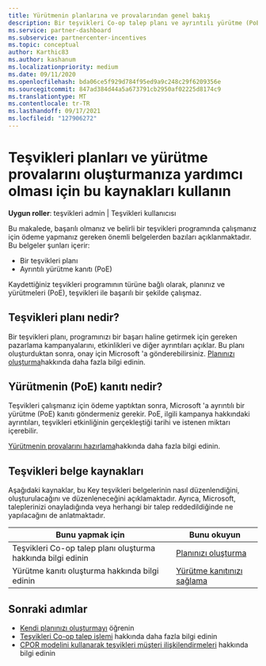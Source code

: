 ```yaml
---
title: Yürütmenin planlarına ve provalarından genel bakış
description: Bir teşvikleri Co-op talep planı ve ayrıntılı yürütme (PoE) kanıtı da dahil olmak üzere teşvikleri için gereken anahtar belgeler hakkında bilgi edinin.
ms.service: partner-dashboard
ms.subservice: partnercenter-incentives
ms.topic: conceptual
author: Karthic83
ms.author: kashanum
ms.localizationpriority: medium
ms.date: 09/11/2020
ms.openlocfilehash: bda06ce5f929d784f95ed9a9c248c29f6209356e
ms.sourcegitcommit: 847ad384d44a5a673791cb2950af02225d8174c9
ms.translationtype: MT
ms.contentlocale: tr-TR
ms.lasthandoff: 09/17/2021
ms.locfileid: "127906272"
---
```

# <a name="use-these-resources-to-help-you-create-incentives-plans-and-proofs-of-execution"></a>Teşvikleri planları ve yürütme provalarını oluşturmanıza yardımcı olması için bu kaynakları kullanın

**Uygun roller**: teşvikleri admin | Teşvikleri kullanıcısı

Bu makalede, başarılı olmanız ve belirli bir teşvikleri programında çalışmanız için ödeme yapmanız gereken önemli belgelerden bazıları açıklanmaktadır. Bu belgeler şunları içerir:

- Bir teşvikleri planı
- Ayrıntılı yürütme kanıtı (PoE)

Kaydettiğiniz teşvikleri programının türüne bağlı olarak, planınız ve yürütmeleri (PoE), teşvikleri ile başarılı bir şekilde çalışmaz.

## <a name="what-is-an-incentives-plan"></a>Teşvikleri planı nedir?

Bir teşvikleri planı, programınızı bir başarı haline getirmek için gereken pazarlama kampanyalarını, etkinlikleri ve diğer ayrıntıları açıklar. Bu planı oluşturduktan sonra, onay için Microsoft 'a gönderebilirsiniz. [Planınızı oluşturma](incentives-create-your-plan.md)hakkında daha fazla bilgi edinin.

## <a name="what-is-a-proof-of-execution-poe"></a>Yürütmenin (PoE) kanıtı nedir?

Teşvikleri çalışmanız için ödeme yaptıktan sonra, Microsoft 'a ayrıntılı bir yürütme (PoE) kanıtı göndermeniz gerekir. PoE, ilgili kampanya hakkındaki ayrıntıları, teşvikleri etkinliğinin gerçekleştiği tarihi ve istenen miktarı içerebilir. 

[Yürütmenin provalarını hazırlama](incentives-prepare-your-proof-of-execution.md)hakkında daha fazla bilgi edinin.

## <a name="incentives-document-resources"></a>Teşvikleri belge kaynakları

Aşağıdaki kaynaklar, bu Key teşvikleri belgelerinin nasıl düzenlendiğini, oluşturulacağını ve düzenleneceğini açıklamaktadır. Ayrıca, Microsoft, taleplerinizi onayladığında veya herhangi bir talep reddedildiğinde ne yapılacağını de anlatmaktadır.

|  **Bunu yapmak için**  |  **Bunu okuyun**  |
|--------------|-----------|
| Teşvikleri Co-op talep planı oluşturma hakkında bilgi edinin | [Planınızı oluşturma](incentives-create-your-plan.md)  |
Yürütme kanıtı oluşturma hakkında bilgi edinin | [Yürütme kanıtınızı sağlama](incentives-prepare-your-proof-of-execution.md)  |

## <a name="next-steps"></a>Sonraki adımlar

- [Kendi planınızı oluşturmayı](incentives-create-your-plan.md) öğrenin
- [Teşvikleri Co-op talep işlemi](claims-overview.md) hakkında daha fazla bilgi edinin
- [CPOR modelini kullanarak teşvikleri müşteri ilişkilendirmeleri](submit-osa-claim.md) hakkında bilgi edinin
